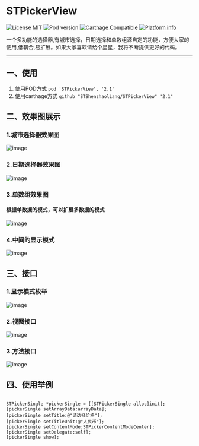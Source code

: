 # STPickerView

![License MIT](https://img.shields.io/github/license/mashape/apistatus.svg?maxAge=2592000)
![Pod version](https://img.shields.io/cocoapods/v/STPickerView.svg?style=flat)
[![Carthage Compatible](https://img.shields.io/badge/Carthage-compatible-4BC51D.svg?style=flat)](https://github.com/Carthage/Carthage)
[![Platform info](https://img.shields.io/cocoapods/p/STPickerView.svg?style=flat)](http://cocoadocs.org/docsets/STPickerView)

一个多功能的选择器,有城市选择，日期选择和单数组源自定的功能，方便大家的使用,低耦合,易扩展。如果大家喜欢请给个星星，我将不断提供更好的代码。

----------------------------

## 一、使用

1. 使用POD方式 `pod 'STPickerView', '2.1'`
2. 使用carthage方式 `github "STShenzhaoliang/STPickerView" "2.1"` 

## 二、效果图展示
### 1.城市选择器效果图
![image](https://github.com/STShenZhaoliang/STImage/blob/master/STPickerView/show0.gif)
### 2.日期选择器效果图
![image](https://github.com/STShenZhaoliang/STImage/blob/master/STPickerView/show2.gif)
### 3.单数组效果图
#### 根据单数据的模式，可以扩展多数据的模式
![image](https://github.com/STShenZhaoliang/STImage/blob/master/STPickerView/show1.gif)

### 4.中间的显示模式
![image](https://github.com/STShenZhaoliang/STImage/blob/master/STPickerView/show4.png)

## 三、接口
### 1.显示模式枚举
![image](https://github.com/STShenZhaoliang/STImage/blob/master/STPickerView/picture0.jpg)
### 2.视图接口
![image](https://github.com/STShenZhaoliang/STImage/blob/master/STPickerView/picture1.jpg)
### 3.方法接口
![image](https://github.com/STShenZhaoliang/STImage/blob/master/STPickerView/picture2.jpg)

## 四、使用举例

```

STPickerSingle *pickerSingle = [[STPickerSingle alloc]init];
[pickerSingle setArrayData:arrayData];
[pickerSingle setTitle:@"请选择价格"];
[pickerSingle setTitleUnit:@"人民币"];
[pickerSingle setContentMode:STPickerContentModeCenter];
[pickerSingle setDelegate:self];
[pickerSingle show];

```

